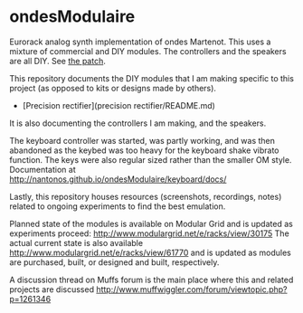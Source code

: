 ﻿ondesModulaire
==============

Eurorack analog synth implementation of ondes Martenot. This uses a
mixture of commercial and DIY modules. The controllers and the speakers
are all DIY. See [the patch](Patch.md).

This repository documents the DIY modules that I am making specific to
this project (as opposed to kits or designs made by others).

- [Precision rectifier](precision rectifier/README.md)

It is also documenting the controllers I am making, and the speakers.

The keyboard controller was started, was partly working, and was then
abandoned as the keybed was too heavy for the keyboard shake vibrato function.
The keys were also regular sized rather than the smaller OM style.
Documentation at http://nantonos.github.io/ondesModulaire/keyboard/docs/

Lastly, this repository houses resources (screenshots, recordings, notes)
related to ongoing experiments to find the best emulation.

Planned state of the modules is available on Modular Grid and is updated
as experiments proceed:
http://www.modulargrid.net/e/racks/view/30175
The actual current state is also available
http://www.modulargrid.net/e/racks/view/61770
and is updated as modules are purchased, built, or designed and built,
respectively.

A discussion thread on Muffs forum is the main place where this and related
projects are discussed
http://www.muffwiggler.com/forum/viewtopic.php?p=1261346
